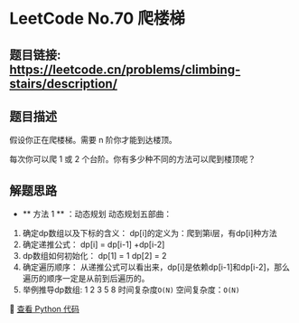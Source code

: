 # LeetCode No.70 爬楼梯

## 题目链接: https://leetcode.cn/problems/climbing-stairs/description/

## 题目描述
假设你正在爬楼梯。需要 n 阶你才能到达楼顶。

每次你可以爬 1 或 2 个台阶。你有多少种不同的方法可以爬到楼顶呢？

## 解题思路
- ** 方法 1 ** ：动态规划
动态规划五部曲：
1. 确定dp数组以及下标的含义：
dp[i]的定义为：爬到第i层，有dp[i]种方法
2. 确定递推公式：
dp[i] = dp[i-1] +dp[i-2]
3. dp数组如何初始化：
dp[1] = 1
dp[2] = 2
4. 确定遍历顺序：
从递推公式可以看出来，dp[i]是依赖dp[i-1]和dp[i-2]，那么遍历的顺序一定是从前到后遍历的。
5. 举例推导dp数组:
1 2 3 5 8
时间复杂度`O(N)` 
空间复杂度：`O(N)`





📌 [查看 Python 代码](../solutions/python/No_070_爬楼梯.py)